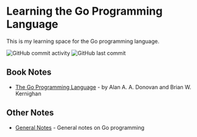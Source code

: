 # Learning the Go Programming Language

This is my learning space for the Go programming language.

![GitHub commit activity](https://img.shields.io/github/commit-activity/m/Greg-T8/LearningGo)
![GitHub last commit](https://img.shields.io/github/last-commit/Greg-T8/LearningGo)

## Book Notes
- [The Go Programming Language](Books/the_go_programming_language/notes.md) - by Alan A. A. Donovan and Brian W. Kernighan

## Other Notes
- [General Notes](Notes/general.md) - General notes on Go programming
